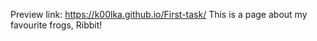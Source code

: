 Preview link: https://k00lka.github.io/First-task/
This is a page about my favourite frogs, Ribbit!
